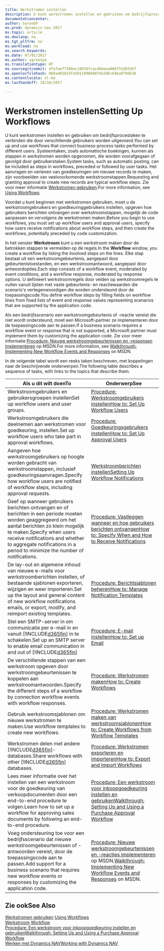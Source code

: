 ```yaml
---
title: Werkstromen instellen
description: U kunt werkstromen instellen en gebruiken om bedrijfsprocestaken te verbinden die door verschillende gebruikers worden uitgevoerd. Systeemtaken, zoals automatische boekingen, kunnen als stappen in werkstromen worden opgenomen, die worden voorafgegaan of gevolgd door gebruikerstaken. Het aanvragen en verlenen van goedkeuringen om nieuwe records te maken, zijn voorbeelden van veelvoorkomende werkstroomstappen.
documentationcenter: 
author: SorenGP
ms.prod: dynamics-nav-2017
ms.topic: article
ms.devlang: na
ms.tgt_pltfrm: na
ms.workload: na
ms.search.keywords: 
ms.date: 07/01/2017
ms.author: sgroespe
ms.translationtype: HT
ms.sourcegitcommit: 4fefaef7380ac10836fcac404eea006f55d8556f
ms.openlocfilehash: 060a402b54fa59110986907de2d6c64ba079db30
ms.contentlocale: nl-be
ms.lasthandoff: 10/16/2017

---
```

# <a name="setting-up-workflows"></a><span data-ttu-id="ee6d1-105">Werkstromen instellen</span><span class="sxs-lookup"><span data-stu-id="ee6d1-105">Setting Up Workflows</span></span>
<span data-ttu-id="ee6d1-106">U kunt werkstromen instellen en gebruiken om bedrijfsprocestaken te verbinden die door verschillende gebruikers worden uitgevoerd.</span><span class="sxs-lookup"><span data-stu-id="ee6d1-106">You can set up and use workflows that connect business-process tasks performed by different users.</span></span> <span data-ttu-id="ee6d1-107">Systeemtaken, zoals automatische boekingen, kunnen als stappen in werkstromen worden opgenomen, die worden voorafgegaan of gevolgd door gebruikerstaken.</span><span class="sxs-lookup"><span data-stu-id="ee6d1-107">System tasks, such as automatic posting, can be included as steps in workflows, preceded or followed by user tasks.</span></span> <span data-ttu-id="ee6d1-108">Het aanvragen en verlenen van goedkeuringen om nieuwe records te maken, zijn voorbeelden van veelvoorkomende werkstroomstappen.</span><span class="sxs-lookup"><span data-stu-id="ee6d1-108">Requesting and granting approval to create new records are typical workflow steps.</span></span> <span data-ttu-id="ee6d1-109">Zie voor meer informatie [Werkstromen gebruiken](across-use-workflows.md).</span><span class="sxs-lookup"><span data-stu-id="ee6d1-109">For more information, see [Using Workflows](across-use-workflows.md).</span></span>  

 <span data-ttu-id="ee6d1-110">Voordat u kunt beginnen met werkstromen gebruiken, moet u de werkstroomgebruikers en goedkeuringgebruikers instellen, opgeven hoe gebruikers berichten ontvangen over werkstroomstappen, mogelijk de code aanpassen en vervolgens de werkstromen maken.</span><span class="sxs-lookup"><span data-stu-id="ee6d1-110">Before you begin to use workflows, you must set up workflow users and approval users, specify how users receive notifications about workflow steps, and then create the workflows, potentially preceded by code customization.</span></span>  

 <span data-ttu-id="ee6d1-111">In het venster **Werkstroom** kunt u een werkstroom maken door de betrokken stappen te vermelden op de regels.</span><span class="sxs-lookup"><span data-stu-id="ee6d1-111">In the **Workflow** window, you create a workflow by listing the involved steps on the lines.</span></span> <span data-ttu-id="ee6d1-112">Elke stap bestaat uit een werkstroomgebeurtenis, aangepast door gebeurtenistoestanden, en een werkstroomantwoord, aangepast door antwoordopties.</span><span class="sxs-lookup"><span data-stu-id="ee6d1-112">Each step consists of a workflow event, moderated by event conditions, and a workflow response, moderated by response options.</span></span> <span data-ttu-id="ee6d1-113">U definieert werkstroomregels door velden op werkstroomregels te vullen vanuit lijsten met vaste gebeurtenis- en reactiewaarden die scenario's vertegenwoordigen die worden ondersteund door de toepassingscode.</span><span class="sxs-lookup"><span data-stu-id="ee6d1-113">You define workflow steps by filling fields on workflow lines from fixed lists of event and response values representing scenarios that are supported by the application code.</span></span>  

 <span data-ttu-id="ee6d1-114">Als een bedrijfsscenario een werkstroomgebeurtenis of -reactie vereist die niet wordt ondersteund, moet een Microsoft-partner ze implementeren door de toepassingscode aan te passen.</span><span class="sxs-lookup"><span data-stu-id="ee6d1-114">If a business scenario requires a workflow event or response that is not supported, a Microsoft partner must implement them by customizing the application code.</span></span> <span data-ttu-id="ee6d1-115">Zie voor meer informatie [Procedure: Nieuwe werkstroomgebeurtenissen en -responsen implementeren](https://msdn.microsoft.com/en-us/library/mt574349.aspx) op MSDN.</span><span class="sxs-lookup"><span data-stu-id="ee6d1-115">For more information, see [Walkthrough: Implementing New Workflow Events and Responses](https://msdn.microsoft.com/en-us/library/mt574349.aspx) on MSDN.</span></span>

 <span data-ttu-id="ee6d1-116">In de volgende tabel wordt een reeks taken beschreven, met koppelingen naar de beschrijvende onderwerpen.</span><span class="sxs-lookup"><span data-stu-id="ee6d1-116">The following table describes a sequence of tasks, with links to the topics that describe them.</span></span>  

|<span data-ttu-id="ee6d1-117">**Als u dit wilt doen**</span><span class="sxs-lookup"><span data-stu-id="ee6d1-117">**To**</span></span>|<span data-ttu-id="ee6d1-118">**Onderwerp**</span><span class="sxs-lookup"><span data-stu-id="ee6d1-118">**See**</span></span>|  
|------------|-------------|  
|<span data-ttu-id="ee6d1-119">Werkstroomgebruikers en gebruikersgroepen instellen</span><span class="sxs-lookup"><span data-stu-id="ee6d1-119">Set up workflow users and user groups.</span></span>|[<span data-ttu-id="ee6d1-120">Procedure: Werkstroomgebruikers instellen</span><span class="sxs-lookup"><span data-stu-id="ee6d1-120">How to: Set Up Workflow Users</span></span>](across-how-to-set-up-workflow-users.md)|  
|<span data-ttu-id="ee6d1-121">Werkstroomgebruikers die deelnemen aan werkstromen voor goedkeuring, instellen.</span><span class="sxs-lookup"><span data-stu-id="ee6d1-121">Set up workflow users who take part in approval workflows.</span></span>|[<span data-ttu-id="ee6d1-122">Procedure: Goedkeuringsgebruikers instellen</span><span class="sxs-lookup"><span data-stu-id="ee6d1-122">How to: Set Up Approval Users</span></span>](across-how-to-set-up-approval-users.md)|  
|<span data-ttu-id="ee6d1-123">Aangeven hoe werkstroomgebruikers op hoogte worden gebracht van werkstroomstappen, inclusief goedkeuringsaanvragen.</span><span class="sxs-lookup"><span data-stu-id="ee6d1-123">Specify how workflow users are notified of workflow steps, including approval requests.</span></span>|[<span data-ttu-id="ee6d1-124">Werkstroomberichten instellen</span><span class="sxs-lookup"><span data-stu-id="ee6d1-124">Setting Up Workflow Notifications</span></span>](across-setting-up-workflow-notifications.md)|  
|<span data-ttu-id="ee6d1-125">Geef op wanneer gebruikers berichten ontvangen en of berichten in een periode moeten worden geaggregeerd om het aantal berichten zo klein mogelijk te maken.</span><span class="sxs-lookup"><span data-stu-id="ee6d1-125">Specify when users receive notifications and whether to aggregate notifications in a period to minimize the number of notifications.</span></span>|[<span data-ttu-id="ee6d1-126">Procedure: Vastleggen wanneer en hoe gebruikers berichten ontvangen</span><span class="sxs-lookup"><span data-stu-id="ee6d1-126">How to: Specify When and How to Receive Notifications</span></span>](across-how-to-specify-when-and-how-to-receive-notifications.md)|  
|<span data-ttu-id="ee6d1-127">De lay-out en algemene inhoud van nieuwe e-mails voor werkstroomberichten instellen, of bestaande sjablonen exporteren, wijzigen en weer importeren.</span><span class="sxs-lookup"><span data-stu-id="ee6d1-127">Set up the layout and general content of new workflow notifications emails, or export, modify, and reimport existing templates.</span></span>|[<span data-ttu-id="ee6d1-128">Procedure: Berichtsjablonen beheren</span><span class="sxs-lookup"><span data-stu-id="ee6d1-128">How to: Manage Notification Templates</span></span>](across-how-to-manage-notification-templates.md)|  
|<span data-ttu-id="ee6d1-129">Stel een SMTP-server in om communicatie per e-mail in en vanuit [!INCLUDE[d365fin](includes/d365fin_md.md)] in te schakelen.</span><span class="sxs-lookup"><span data-stu-id="ee6d1-129">Set up an SMTP server to enable email communication in and out of [!INCLUDE[d365fin](includes/d365fin_md.md)]</span></span>|[<span data-ttu-id="ee6d1-130">Procedure: E-mail instellen</span><span class="sxs-lookup"><span data-stu-id="ee6d1-130">How to: Set up Email</span></span>](madeira-how-setup-email.md)|
|<span data-ttu-id="ee6d1-131">De verschillende stappen van een werkstroom opgeven door werkstroomgebeurtenissen te koppelen aan werkstroomantwoorden.</span><span class="sxs-lookup"><span data-stu-id="ee6d1-131">Specify the different steps of a workflow by connection workflow events with workflow responses.</span></span>|[<span data-ttu-id="ee6d1-132">Procedure: Werkstromen maken</span><span class="sxs-lookup"><span data-stu-id="ee6d1-132">How to: Create Workflows</span></span>](across-how-to-create-workflows.md)|  
|<span data-ttu-id="ee6d1-133">Gebruik werkstroomsjablonen om nieuwe werkstromen te maken.</span><span class="sxs-lookup"><span data-stu-id="ee6d1-133">Use workflow templates to create new workflows.</span></span>|[<span data-ttu-id="ee6d1-134">Procedure: Werkstromen maken van werkstroomsjablonen</span><span class="sxs-lookup"><span data-stu-id="ee6d1-134">How to: Create Workflows from Workflow Templates</span></span>](across-how-to-create-workflows-from-workflow-templates.md)|  
|<span data-ttu-id="ee6d1-135">Werkstromen delen met andere [!INCLUDE[d365fin](includes/d365fin_md.md)]-databases.</span><span class="sxs-lookup"><span data-stu-id="ee6d1-135">Share workflows with other [!INCLUDE[d365fin](includes/d365fin_md.md)] databases.</span></span>|[<span data-ttu-id="ee6d1-136">Procedure: Werkstromen exporteren en importeren</span><span class="sxs-lookup"><span data-stu-id="ee6d1-136">How to: Export and Import Workflows</span></span>](across-how-to-export-and-import-workflows.md)|  
|<span data-ttu-id="ee6d1-137">Lees meer informatie over het instellen van een werkstroom voor de goedkeuring van verkoopdocumenten door een end-to-end procedure te volgen.</span><span class="sxs-lookup"><span data-stu-id="ee6d1-137">Learn how to set up a workflow for approving sales documents by following an end-to-end procedure.</span></span>|[<span data-ttu-id="ee6d1-138">Procedure: Een werkstroom voor inkoopgoedkeuring instellen en gebruiken</span><span class="sxs-lookup"><span data-stu-id="ee6d1-138">Walkthrough: Setting Up and Using a Purchase Approval Workflow</span></span>](walkthrough-setting-up-and-using-a-purchase-approval-workflow.md)|  
|<span data-ttu-id="ee6d1-139">Voeg ondersteuning toe voor een bedrijfsscenario dat nieuwe werkstroomgebeurtenissen of -antwoorden vereist, door de toepassingscode aan te passen.</span><span class="sxs-lookup"><span data-stu-id="ee6d1-139">Add support for a business scenario that requires new workflow events or responses by customizing the application code.</span></span>|<span data-ttu-id="ee6d1-140">[Procedure: Nieuwe werkstroomgebeurtenissen en -reacties implementeren](https://msdn.microsoft.com/en-us/library/mt574349.aspx) op MSDN.</span><span class="sxs-lookup"><span data-stu-id="ee6d1-140">[Walkthrough: Implementing New Workflow Events and Responses](https://msdn.microsoft.com/en-us/library/mt574349.aspx) on MSDN.</span></span>|  

## <a name="see-also"></a><span data-ttu-id="ee6d1-141">Zie ook</span><span class="sxs-lookup"><span data-stu-id="ee6d1-141">See Also</span></span>  
 <span data-ttu-id="ee6d1-142">[Werkstromen gebruiken](across-use-workflows.md) </span><span class="sxs-lookup"><span data-stu-id="ee6d1-142">[Using Workflows](across-use-workflows.md) </span></span>  
 <span data-ttu-id="ee6d1-143">[Werkstroom](across-workflow.md) </span><span class="sxs-lookup"><span data-stu-id="ee6d1-143">[Workflow](across-workflow.md) </span></span>  
 [<span data-ttu-id="ee6d1-144">Procedure: Een werkstroom voor inkoopgoedkeuring instellen en gebruiken</span><span class="sxs-lookup"><span data-stu-id="ee6d1-144">Walkthrough: Setting Up and Using a Purchase Approval Workflow</span></span>](walkthrough-setting-up-and-using-a-purchase-approval-workflow.md)  
 [<span data-ttu-id="ee6d1-145">Werken met Dynamics NAV</span><span class="sxs-lookup"><span data-stu-id="ee6d1-145">Working with Dynamics NAV</span></span>](ui-work-product.md)

